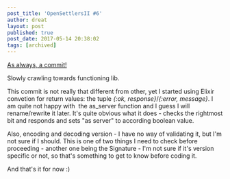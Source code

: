 ```yaml
---
post_title: 'OpenSettlersII #6'
author: dreat
layout: post
published: true
post_date: 2017-05-14 20:38:02
tags: [archived]
---
```

<a href="https://github.com/Dreat/OpenSettlersII/commit/591554e9b2fdc1eeddba9dbde631a4b233241b9a" target="_blank" rel="noopener noreferrer">As always, a commit!</a>

Slowly crawling towards functioning lib.

This commit is not really that different from other, yet I started using Elixir convetion for return values: the tuple <em>{:ok, response}</em>/<em>{:error, message}</em>. I am quite not happy with  the as_server function and I guess I will rename/rewrite it later. It's quite obvious what it does - checks the rightmost bit and responds and sets "as server" to according boolean value.

Also, encoding and decoding version - I have no way of validating it, but I'm not sure if I should. This is one of two things I need to check before proceeding - another one being the Signature - I'm not sure if it's version specific or not, so that's something to get to know before coding it.

And that's it for now :)
